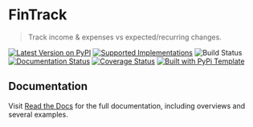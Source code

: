 # FinTrack

> Track income & expenses vs expected/recurring changes.

[![Latest Version on PyPI](https://img.shields.io/pypi/v/fintrack.svg)](https://pypi.python.org/pypi/fintrack/)
[![Supported Implementations](https://img.shields.io/pypi/pyversions/fintrack.svg)](https://pypi.python.org/pypi/fintrack/)
![Build Status](https://github.com/christophevg/fintrack/actions/workflows/test.yaml/badge.svg)
[![Documentation Status](https://readthedocs.org/projects/fintrack/badge/?version=latest)](https://fintrack.readthedocs.io/en/latest/?badge=latest)
[![Coverage Status](https://coveralls.io/repos/github/christophevg/fintrack/badge.svg?branch=master)](https://coveralls.io/github/christophevg/fintrack?branch=master)
[![Built with PyPi Template](https://img.shields.io/badge/PyPi_Template-v1.2.2-blue.svg)](https://github.com/christophevg/pypi-template)



## Documentation

Visit [Read the Docs](https://fintrack.readthedocs.org) for the full documentation, including overviews and several examples.


